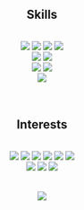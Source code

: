 <div align="center">
  <h2>Skills</h2>
  <br />

  <img src="https://img.shields.io/badge/TypeScript-333333?logo=TypeScript&logoColor=white"/>
  <img src="https://img.shields.io/badge/React-333333?logo=React&logoColor=white"/>
  <img src="https://img.shields.io/badge/Next-333333?logo=Next.js&logoColor=white" />
  <img src="https://img.shields.io/badge/Vue-333333?logo=Vue.js&logoColor=white" />

  <br />

  <img src="https://img.shields.io/badge/RTK-333333?logo=redux&logoColor=white"/>
  <img src="https://img.shields.io/badge/React query-333333?logo=React Query&logoColor=white"/>

  <br />

  <img src="https://img.shields.io/badge/jest-333333?logo=Jest&logoColor=white"/>
  <img src="https://img.shields.io/badge/RTL-333333?logo=Testing Library&logoColor=white"/>

  <br />

  <img src="https://img.shields.io/badge/Storybook-333333?logo=Storybook&logoColor=white"/>

  <br />
  <br />
  <br />

  <h2>Interests</h2>

  <br />

  <img src="https://img.shields.io/badge/JS-555555"/>
  <img src="https://img.shields.io/badge/TS-555555"/>
  <img src="https://img.shields.io/badge/OOP-555555"/>
  <img src="https://img.shields.io/badge/FP-555555"/>
  <img src="https://img.shields.io/badge/TDD-555555"/>
  <img src="https://img.shields.io/badge/GIT-555555"/>
  
  <br />
    
  <img src="https://img.shields.io/badge/UI/UX-555555"/>
  <img src="https://img.shields.io/badge/BOOK-555555"/>
  <img src="https://img.shields.io/badge/WRITING-555555"/>
  
  <br />
  <br /> 
  <br /> 
  
  <a href="https://www.acmicpc.net/user/seokzin">
    <img src="http://mazassumnida.wtf/api/mini/generate_badge?boj=seokzin" />
  </a>

  <br />
  <br />
</div>
